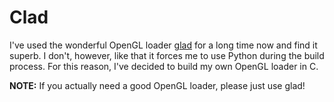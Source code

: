 # Clad

I've used the wonderful OpenGL loader [glad](https://github.com/Dav1dde/glad)
for a long time now and find it superb. I don't, however, like that it forces me to
use Python during the build process. For this reason, I've decided to build my
own OpenGL loader in C.

**NOTE:** If you actually need a good OpenGL loader, please just use glad!
